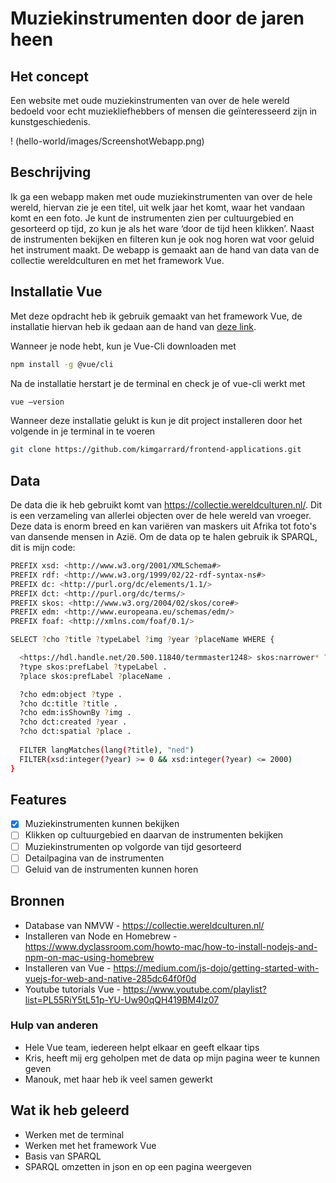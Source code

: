 # Muziekinstrumenten door de jaren heen

## Het concept
Een website met oude muziekinstrumenten van over de hele wereld bedoeld voor echt muziekliefhebbers of mensen die geïnteresseerd zijn in kunstgeschiedenis. 

! (hello-world/images/ScreenshotWebapp.png)

## Beschrijving
Ik ga een webapp maken met oude muziekinstrumenten van over de hele wereld, hiervan zie je een titel, uit welk jaar het komt, waar het vandaan komt en een foto. Je kunt de instrumenten zien per cultuurgebied en gesorteerd op tijd, zo kun je als het ware ‘door de tijd heen klikken’. Naast de instrumenten bekijken en filteren kun je ook nog horen wat voor geluid het instrument maakt. De webapp is gemaakt aan de hand van data van de collectie wereldculturen en met het framework Vue. 

## Installatie Vue

Met deze opdracht heb ik gebruik gemaakt van het framework Vue, de installatie hiervan heb ik gedaan aan de hand van [deze link](https://medium.com/js-dojo/getting-started-with-vuejs-for-web-and-native-285dc64f0f0d). 

Wanneer je node hebt, kun je Vue-Cli downloaden met 

```bash
npm install -g @vue/cli
```

Na de installatie herstart je de terminal en check je of vue-cli werkt met

```bash
vue –version
```

Wanneer deze installatie gelukt is kun je dit project installeren door het volgende in je terminal in te voeren

```bash
git clone https://github.com/kimgarrard/frontend-applications.git
```

## Data

De data die ik heb gebruikt komt van https://collectie.wereldculturen.nl/. Dit is een verzameling van allerlei objecten over de hele wereld van vroeger. Deze data is enorm breed en kan variëren van maskers uit Afrika tot foto's van dansende mensen in Azië. Om de data op te halen gebruik ik SPARQL, dit is mijn code:

```bash
PREFIX xsd: <http://www.w3.org/2001/XMLSchema#>
PREFIX rdf: <http://www.w3.org/1999/02/22-rdf-syntax-ns#>
PREFIX dc: <http://purl.org/dc/elements/1.1/>
PREFIX dct: <http://purl.org/dc/terms/>
PREFIX skos: <http://www.w3.org/2004/02/skos/core#>
PREFIX edm: <http://www.europeana.eu/schemas/edm/>
PREFIX foaf: <http://xmlns.com/foaf/0.1/>

SELECT ?cho ?title ?typeLabel ?img ?year ?placeName WHERE {

  <https://hdl.handle.net/20.500.11840/termmaster1248> skos:narrower* ?type .
  ?type skos:prefLabel ?typeLabel .
  ?place skos:prefLabel ?placeName .

  ?cho edm:object ?type .
  ?cho dc:title ?title .
  ?cho edm:isShownBy ?img .
  ?cho dct:created ?year .
  ?cho dct:spatial ?place .
  
  FILTER langMatches(lang(?title), "ned")
  FILTER(xsd:integer(?year) >= 0 && xsd:integer(?year) <= 2000)
}
```

## Features

- [x] Muziekinstrumenten kunnen bekijken
- [ ] Klikken op cultuurgebied en daarvan de instrumenten bekijken
- [ ] Muziekinstrumenten op volgorde van tijd gesorteerd
- [ ] Detailpagina van de instrumenten
- [ ] Geluid van de instrumenten kunnen horen

## Bronnen
* Database van NMVW - https://collectie.wereldculturen.nl/
* Installeren van Node en Homebrew - https://www.dyclassroom.com/howto-mac/how-to-install-nodejs-and-npm-on-mac-using-homebrew
* Installeren van Vue - https://medium.com/js-dojo/getting-started-with-vuejs-for-web-and-native-285dc64f0f0d
* Youtube tutorials Vue - https://www.youtube.com/playlist?list=PL55RiY5tL51p-YU-Uw90qQH419BM4Iz07

### Hulp van anderen
* Hele Vue team, iedereen helpt elkaar en geeft elkaar tips
* Kris, heeft mij erg geholpen met de data op mijn pagina weer te kunnen geven
* Manouk, met haar heb ik veel samen gewerkt

## Wat ik heb geleerd
* Werken met de terminal
* Werken met het framework Vue
* Basis van SPARQL
* SPARQL omzetten in json en op een pagina weergeven

